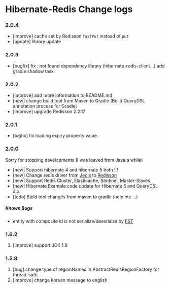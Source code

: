 # Hibernate-Redis Change logs

### 2.0.4

- [improve] cache set by Redisson `fastPut` instead of `put`
- [update] library update

### 2.0.3

- [bugfix] fix : not found dependency library (hibernate-redis-client...)
           add gradle shadow task

### 2.0.2

- [improve] add more information to README.md
- [new] change build tool from Maven to Gradle (Build QueryDSL annotation process for Gradle)
- [improve] upgrade Redisson 2.2.17

### 2.0.1

- [bigfix] fix loading expiry property value.

### 2.0.0

Sorry for stopping developments (I was leaved from Java a while)

- [new] Support hibernate 4 and hibernate 5 both !!!
- [new] Change redis driver from [Jedis](https://github.com/xetorthio/jedis) to [Redisson](https://github.com/mrniko/redisson)
- [new] Support Redis Cluster, Elasticache, Sentinel, Master-Slaves
- [new] Hibernate Example code update for Hibernate 5 and QueryDSL 4.x
- [todo] Build tool changes from maven to gradle (help me ...)

##### Known Bugs

 - entity with composite id is not serialize/deserialze by [FST](https://github.com/RuedigerMoeller/fast-serialization)

### 1.6.2

1. [improve] support JDK 1.8

### 1.5.8

1. [bug]  change type of regionNames in AbstractRedisRegionFactory for thread-safe.
2. [improve] change korean message to english
